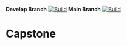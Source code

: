 **Develop Branch**
[![Build](https://github.com/cty288/Capstone/actions/workflows/develop.yml/badge.svg?branch=develop)](https://github.com/cty288/Capstone/actions/workflows/develop.yml)
**Main Branch**
[![Build](https://github.com/cty288/Capstone/actions/workflows/develop.yml/badge.svg?branch=main)](https://github.com/cty288/Capstone/actions/workflows/develop.yml)
# Capstone
